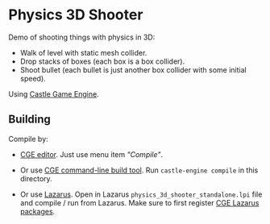# Physics 3D Shooter

Demo of shooting things with physics in 3D:

- Walk of level with static mesh collider.
- Drop stacks of boxes (each box is a box collider).
- Shoot bullet (each bullet is just another box collider with some initial speed).

Using [Castle Game Engine](https://castle-engine.io/).

## Building

Compile by:

- [CGE editor](https://castle-engine.io/manual_editor.php). Just use menu item _"Compile"_.

- Or use [CGE command-line build tool](https://castle-engine.io/build_tool). Run `castle-engine compile` in this directory.

- Or use [Lazarus](https://www.lazarus-ide.org/). Open in Lazarus `physics_3d_shooter_standalone.lpi` file and compile / run from Lazarus. Make sure to first register [CGE Lazarus packages](https://castle-engine.io/lazarus).
